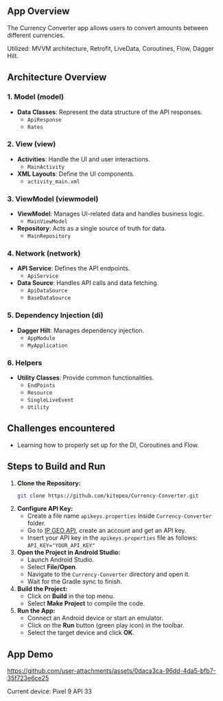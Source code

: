 ## App Overview
The Currency Converter app allows users to convert amounts between different currencies. 

Utilized: MVVM architecture, Retrofit, LiveData, Coroutines, Flow, Dagger Hilt.
## Architecture Overview

### 1. Model (model)
- **Data Classes**: Represent the data structure of the API responses.
  - `ApiResponse`
  - `Rates`

### 2. View (view)
- **Activities**: Handle the UI and user interactions.
  - `MainActivity`
- **XML Layouts**: Define the UI components.
  - `activity_main.xml`

### 3. ViewModel (viewmodel)
- **ViewModel**: Manages UI-related data and handles business logic.
  - `MainViewModel`
- **Repository**: Acts as a single source of truth for data.
  - `MainRepository`

### 4. Network (network)
- **API Service**: Defines the API endpoints.
  - `ApiService`
- **Data Source**: Handles API calls and data fetching.
  - `ApiDataSource`
  - `BaseDataSource`

### 5. Dependency Injection (di)
- **Dagger Hilt**: Manages dependency injection.
  - `AppModule`
  - `MyApplication`

### 6. Helpers
- **Utility Classes**: Provide common functionalities.
  - `EndPoints`
  - `Resource`
  - `SingleLiveEvent`
  - `Utility`

## Challenges encountered
- Learning how to properly set up for the DI, Coroutines and Flow.
## Steps to Build and Run
1. **Clone the Repository:**
    ```sh
    git clone https://github.com/kitepea/Currency-Converter.git
    ```
2. **Configure API Key:**
    - Create a file name `apikeys.properties` inside `Currency-Converter` folder.
    - Go to [IP GEO API](https://getgeoapi.com/), create an account and get an API key.
    - Insert your API key in the `apikeys.properties` file as follows:
    ```API_KEY="YOUR_API_KEY"```
3. **Open the Project in Android Studio:**
    - Launch Android Studio.
    - Select **File/Open**.
    - Navigate to the `Currency-Converter` directory and open it.
    - Wait for the Gradle sync to finish.
5. **Build the Project:**
    - Click on **Build** in the top menu.
    - Select **Make Project** to compile the code.
6. **Run the App:**
    - Connect an Android device or start an emulator.
    - Click on the **Run** button (green play icon) in the toolbar.
    - Select the target device and click **OK**.

## App Demo
https://github.com/user-attachments/assets/0daca3ca-96dd-4da5-bfb7-35f723e6ce25

Current device: Pixel 9 API 33
